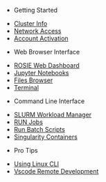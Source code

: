 - Getting Started

* [Cluster Info](about.md)
* [Network Access](access.md)
* [Account Activation](activate.md)

- Web Browser Interface

* [ROSIE Web Dashboard](web/dashboard.md)
* [Jupyter Notebooks](web/ipynb.md)
* [Files Browser](web/files.md)
* [Terminal](web/terminal.md)

- Command Line Interface

* [SLURM Workload Manager](cli/SLURM.md)
* [RUN Jobs](cli/srun.md)
* [Run Batch Scripts](cli/sbatch.md)
* [Singularity Containers](cli/Singularity.md)

- Pro Tips

* [Using Linux CLI](tips/linux.md)
* [Vscode Remote Development](tips/vscode.md)